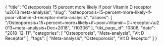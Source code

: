 {
    "title": "Osteoporosis 15 percent more likely if poor Vitamin D receptor \u2013 meta-analysis",
    "slug": "osteoporosis-15-percent-more-likely-if-poor-vitamin-d-receptor-meta-analysis",
    "aliases": [
        "/Osteoporosis+15+percent+more+likely+if+poor+Vitamin+D+receptor+\u2013+meta-analysis+Dec+2018",
        "/10306"
    ],
    "tiki_page_id": 10306,
    "date": "2018-12-11",
    "categories": [
        "Osteoporosis",
        "Meta-analysis",
        "Vit D Receptor"
    ],
    "tags": [
        "Meta-analysis",
        "Osteoporosis",
        "Vit D Receptor"
    ]
}